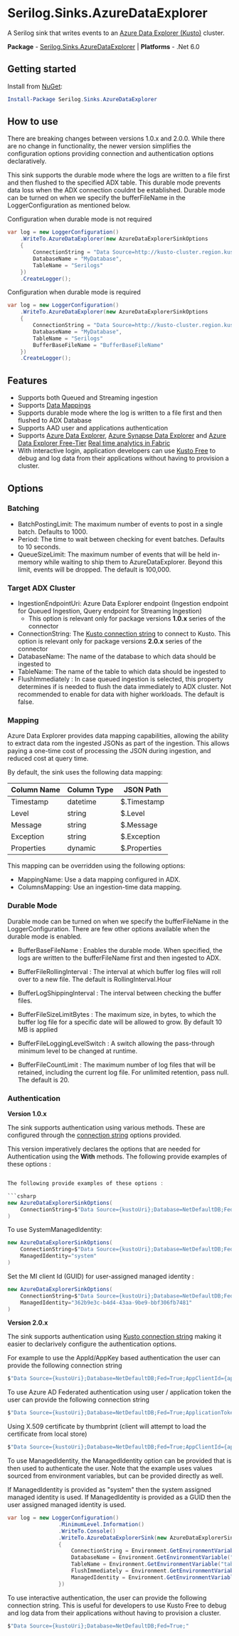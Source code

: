 # Serilog.Sinks.AzureDataExplorer

A Serilog sink that writes events to an [Azure Data Explorer (Kusto)](https://docs.microsoft.com/en-us/azure/data-explorer) cluster.

**Package** - [Serilog.Sinks.AzureDataExplorer](http://nuget.org/packages/serilog.sinks.azuredataexplorer)
| **Platforms** - .Net 6.0

## Getting started

Install from [NuGet](https://nuget.org/packages/serilog.sinks.azuredataexplorer):

```powershell
Install-Package Serilog.Sinks.AzureDataExplorer
```

## How to use

There are breaking changes between versions 1.0.x and 2.0.0. While there are no change in functionality, the newer version simplifies the configuration options providing connection and authentication options declaratively.

This sink supports the durable mode where the logs are written to a file first and then flushed to the specified ADX table. This durable mode prevents data loss when the ADX connection couldnt be established. Durable mode can be turned on when we specify the bufferFileName in the LoggerConfiguration as mentioned below.

Configuration when durable mode is not required

```csharp
var log = new LoggerConfiguration()
    .WriteTo.AzureDataExplorer(new AzureDataExplorerSinkOptions
    {
        ConnectionString = "Data Source=http://kusto-cluster.region.kusto.windows.net;Database=NetDefaultDB;Fed=True;AppClientId={appId};AppKey={appKey};Authority Id={authority}",
        DatabaseName = "MyDatabase",
        TableName = "Serilogs"
    })
    .CreateLogger();
```

Configuration when durable mode is required

```csharp
var log = new LoggerConfiguration()
    .WriteTo.AzureDataExplorer(new AzureDataExplorerSinkOptions
    {
        ConnectionString = "Data Source=http://kusto-cluster.region.kusto.windows.net;Database=NetDefaultDB;Fed=True;AppClientId={appId};AppKey={appKey};Authority Id={authority}",
        DatabaseName = "MyDatabase",
        TableName = "Serilogs"
        BufferBaseFileName = "BufferBaseFileName"
    })
    .CreateLogger();
```

## Features

* Supports both Queued and Streaming ingestion
* Supports [Data Mappings](https://docs.microsoft.com/en-us/azure/data-explorer/kusto/management/mappings)
* Supports durable mode where the log is written to a file first and then flushed to ADX Database
* Supports AAD user and applications authentication
* Supports [Azure Data Explorer](https://docs.microsoft.com/en-us/azure/data-explorer),
  [Azure Synapse Data Explorer](https://docs.microsoft.com/en-us/azure/synapse-analytics/data-explorer/data-explorer-overview) and
  [Azure Data Explorer Free-Tier](https://docs.microsoft.com/en-us/azure/data-explorer/start-for-free)
  [Real time analytics in Fabric](https://learn.microsoft.com/en-us/fabric/real-time-analytics/overview)
* With interactive login, application developers can use [Kusto Free](https://dataexplorer.azure.com/freecluster) to debug and log data from their applications without having to provision a cluster.

## Options

### Batching

* BatchPostingLimit: The maximum number of events to post in a single batch. Defaults to 1000.
* Period: The time to wait between checking for event batches. Defaults to 10 seconds.
* QueueSizeLimit: The maximum number of events that will be held in-memory while waiting to ship them to AzureDataExplorer. Beyond this limit, events will be dropped. The default is 100,000.

### Target ADX Cluster

* IngestionEndpointUri: Azure Data Explorer endpoint (Ingestion endpoint for Queued Ingestion, Query endpoint for Streaming Ingestion)
    - This option is relevant only for package versions **1.0.x** series of the connector
* ConnectionString: The [Kusto connection string](https://learn.microsoft.com/en-us/azure/data-explorer/kusto/api/connection-strings/kusto) to connect to Kusto. This option is relevant only for package versions **2.0.x** series of the connector
* DatabaseName: The name of the database to which data should be ingested to
* TableName: The name of the table to which data should be ingested to
* FlushImmediately : In case queued ingestion is selected, this property determines if is needed to flush the data immediately to ADX cluster. Not recommended to enable for data with higher workloads. The default is false.

### Mapping

Azure Data Explorer provides data mapping capabilities, allowing the ability to extract data rom the ingested JSONs as part of the ingestion. This allows paying a one-time cost of processing the JSON during ingestion, and reduced cost at query time.

By default, the sink uses the following data mapping:

| Column Name | Column Type | JSON Path    | 
|-------------|-------------|--------------|
| Timestamp   | datetime    | $.Timestamp  |
| Level       | string      | $.Level      |
| Message     | string      | $.Message    |
| Exception   | string      | $.Exception  |
| Properties  | dynamic     | $.Properties |

This mapping can be overridden using the following options:

* MappingName: Use a data mapping configured in ADX.
* ColumnsMapping: Use an ingestion-time data mapping.

### Durable Mode

Durable mode can be turned on when we specify the bufferFileName in the LoggerConfiguration. There are few other options available when the durable mode is enabled.

* BufferBaseFileName : Enables the durable mode. When specified, the logs are written to the bufferFileName first and then ingested to ADX.

* BufferFileRollingInterval : The interval at which buffer log files will roll over to a new file. The default is RollingInterval.Hour

* BufferLogShippingInterval : The interval between checking the buffer files.

* BufferFileSizeLimitBytes : The maximum size, in bytes, to which the buffer log file for a specific date will be allowed to grow. By default 10 MB is applied

* BufferFileLoggingLevelSwitch : A switch allowing the pass-through minimum level to be changed at runtime.

* BufferFileCountLimit : The maximum number of log files that will be retained, including the current log file. For unlimited retention, pass null. The default is 20.

### Authentication

__**Version 1.0.x**__

The sink supports authentication using various methods. These are configured through the [connection string](https://github.com/MicrosoftDocs/dataexplorer-docs/blob/main/data-explorer/kusto/api/connection-strings/kusto.md) options provided.

This version imperatively declares the options that are needed for Authentication using the __**With**__ methods. The following provide examples of these options : 

```csharp

The following provide examples of these options : 

```csharp
new AzureDataExplorerSinkOptions(
    ConnectionString=$"Data Source={kustoUri};Database=NetDefaultDB;Fed=True;AppClientId={appId};AppKey={appKey};Authority Id={authority}"
)
```
To use SystemManagedIdentity:
```csharp
new AzureDataExplorerSinkOptions(
    ConnectionString=$"Data Source={kustoUri};Database=NetDefaultDB;Fed=True;",
    ManagedIdentity="system"
)
```
Set the MI client Id (GUID) for user-assigned managed identity :
```csharp
new AzureDataExplorerSinkOptions(
    ConnectionString=$"Data Source={kustoUri};Database=NetDefaultDB;Fed=True;",
    ManagedIdentity="362b9e3c-b4d4-43aa-9be9-bbf306fb7481"
)   
```

__**Version 2.0.x**__

The sink supports authentication using [Kusto connection string](https://learn.microsoft.com/en-us/azure/data-explorer/kusto/api/connection-strings/kusto) making it easier to declarively configure the authentication options.

For example to use the AppId/AppKey based authentication the user can provide the following connection string

```csharp
$"Data Source={kustoUri};Database=NetDefaultDB;Fed=True;AppClientId={appId};AppKey={appKey};Authority Id={authority}"
```
To use Azure AD Federated authentication using user / application token the user can provide the following connection string

```csharp
$"Data Source={kustoUri};Database=NetDefaultDB;Fed=True;ApplicationToken={appAccessToken}"
```

Using X.509 certificate by thumbprint (client will attempt to load the certificate from local store)

```csharp
$"Data Source={kustoUri};Database=NetDefaultDB;Fed=True;AppClientId={appId};AppCert={appCert};Authority Id={authority}"
```

To use ManagedIdentity, the ManagedIdentity option can be provided that is then used to authenticate the user. Note that the example uses values sourced from environment variables, but can be provided directly as well.

If ManagedIdentity is provided as "system" then the system assigned managed identity is used. If ManagedIdentity is provided as a GUID then the user assigned managed identity is used.

```csharp
var log = new LoggerConfiguration()
                .MinimumLevel.Information()
                .WriteTo.Console()
                .WriteTo.AzureDataExplorerSink(new AzureDataExplorerSinkOptions
                {
                    ConnectionString = Environment.GetEnvironmentVariable("connectionString"),
                    DatabaseName = Environment.GetEnvironmentVariable("databaseName"),
                    TableName = Environment.GetEnvironmentVariable("tableName"),
                    FlushImmediately = Environment.GetEnvironmentVariable("flushImmediately").IsNotNullOrEmpty() && bool.Parse(Environment.GetEnvironmentVariable("flushImmediately")!),
                    ManagedIdentity = Environment.GetEnvironmentVariable("managedIdentity")
                })

```

To use interactive authentication, the user can provide the following connection string. This is useful for developers to use Kusto Free to debug and log data from their applications without having to provision a cluster.

```csharp
$"Data Source={kustoUri};Database=NetDefaultDB;Fed=True;"
```